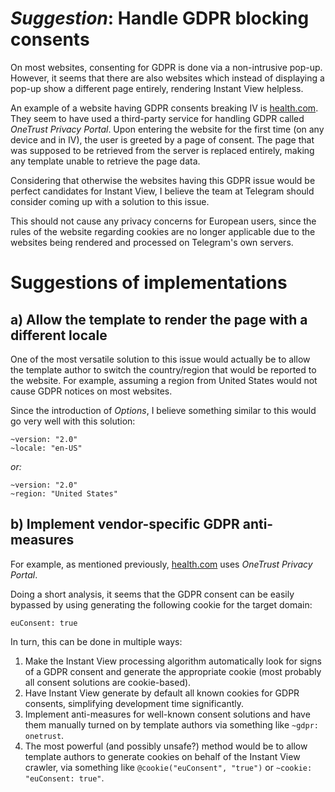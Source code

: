 #  _Suggestion_: Handle GDPR blocking consents

On most websites, consenting for GDPR is done via a non-intrusive pop-up. However, it seems that there are also websites which instead of displaying a pop-up show a different page entirely, rendering Instant View helpless.

An example of a website having GDPR consents breaking IV is [health.com](health.com). They seem to have used a third-party service for handling GDPR called _OneTrust Privacy Portal_. Upon entering the website for the first time (on any device and in IV), the user is greeted by a page of consent. The page that was supposed to be retrieved from the server is replaced entirely, making any template unable to retrieve the page data.

Considering that otherwise the websites having this GDPR issue would be perfect candidates for Instant View, I believe the team at Telegram should consider coming up with a solution to this issue.

This should not cause any privacy concerns for European users, since the rules of the website regarding cookies are no longer applicable due to the websites being rendered and processed on Telegram's own servers.

# Suggestions of implementations
## a) Allow the template to render the page with a different locale
One of the most versatile solution to this issue would actually be to allow the template author to switch the country/region that would be reported to the website. For example, assuming a region from United States would not cause GDPR notices on most websites.

Since the introduction of _Options_, I believe something similar to this would go very well with this solution:

```
~version: "2.0"
~locale: "en-US"
```

_or:_

```
~version: "2.0"
~region: "United States"
```

## b) Implement vendor-specific GDPR anti-measures
For example, as mentioned previously, [health.com](health.com) uses _OneTrust Privacy Portal_.

Doing a short analysis, it seems that the GDPR consent can be easily bypassed by using generating the following cookie for the target domain:
```
euConsent: true
```

In turn, this can be done in multiple ways:

1. Make the Instant View processing algorithm automatically look for signs of a GDPR consent and generate the appropriate cookie (most probably all consent solutions are cookie-based).
2. Have Instant View generate by default all known cookies for GDPR consents, simplifying development time significantly.
3. Implement anti-measures for well-known consent solutions and have them manually turned on by template authors via something like `~gdpr: onetrust`.
4. The most powerful (and possibly unsafe?) method would be to allow template authors to generate cookies on behalf of the Instant View crawler, via something like `@cookie("euConsent", "true")` or `~cookie: "euConsent: true"`.
